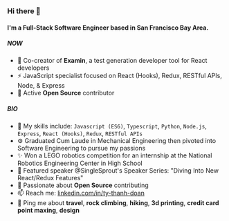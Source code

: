 ### Hi there 👋

#### I'm a Full-Stack Software Engineer based in San Francisco Bay Area.

##### NOW

- 🔭 Co-creator of **Examin**, a test generation developer tool for React developers
- ⚡️ JavaScript specialist focused on React (Hooks), Redux, RESTful APIs, Node, & Express 
- 👯 Active **Open Source** contributor

##### BIO

- 🔭 My skills include: `Javascript (ES6)`, `Typescript`, `Python`, `Node.js`, `Express`, `React (Hooks)`, `Redux`, `RESTful APIs`
- ⚙️ Graduated Cum Laude in Mechanical Engineering then pivoted into Software Engineering to pursue my passions
- ✨ Won a LEGO robotics competition for an internship at the National Robotics Engineering Center in High School
- 🌱 Featured speaker @SingleSprout's Speaker Series: "Diving Into New React/Redux Features"
- 👯 Passionate about **Open Source** contributing
- 📫 Reach me: [linkedin.com/in/ty-thanh-doan](https://www.linkedin.com/in/ty-thanh-doan/)
- 💬 Ping me about **travel**, **rock climbing**, **hiking**, **3d printing**, **credit card point maxing**, **design**

<!--
**tdoan35/tdoan35** is a ✨ _special_ ✨ repository because its `README.md` (this file) appears on your GitHub profile.

Here are some ideas to get you started:

- 🔭 I’m currently working on ...
- 🌱 I’m currently learning ...
- 👯 I’m looking to collaborate on ...
- 🤔 I’m looking for help with ...
- 💬 Ask me about ...
- 📫 How to reach me: ...
- 😄 Pronouns: ...
- ⚡ Fun fact: ...
-->
